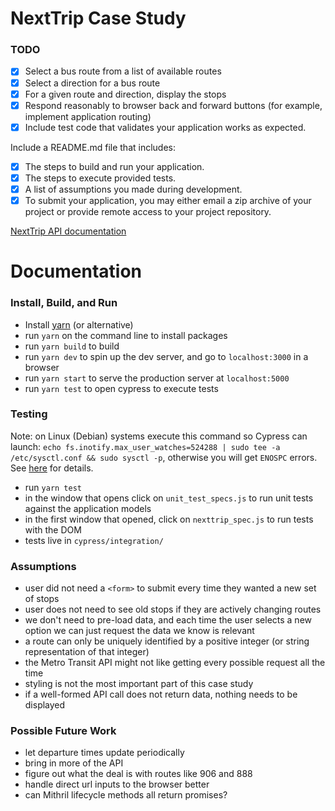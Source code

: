 # NextTrip Case Study

### TODO

- [x] Select a bus route from a list of available routes
- [x] Select a direction for a bus route
- [x] For a given route and direction, display the stops
- [x] Respond reasonably to browser back and forward buttons (for
      example, implement application
      routing)
- [x] Include test code that validates your application works as expected.

Include a README.md file that includes:

- [x] The steps to build and run your application.
- [x] The steps to execute provided tests.
- [x] A list of assumptions you made during development.
- [x] To submit your application, you may either email a zip archive of your project or provide remote
      access to your project repository.

[NextTrip API documentation](http://svc.metrotransit.org/)

# Documentation

### Install, Build, and Run

- Install [yarn](https://yarnpkg.com/en/docs/install) (or alternative)
- run `yarn` on the command line to install packages
- run `yarn build` to build
- run `yarn dev` to spin up the dev server, and go to `localhost:3000` in a browser
- run `yarn start` to serve the production server at `localhost:5000`
- run `yarn test` to open cypress to execute tests

### Testing

Note: on Linux (Debian) systems execute this command so Cypress can launch:
`echo fs.inotify.max_user_watches=524288 | sudo tee -a /etc/sysctl.conf && sudo sysctl -p`, otherwise you will get `ENOSPC` errors. See [here](https://stackoverflow.com/questions/22475849/node-js-what-is-enospc-error-and-how-to-solve) for details.

- run `yarn test`
- in the window that opens click on `unit_test_specs.js` to run unit tests against the application models
- in the first window that opened, click on `nexttrip_spec.js` to run tests with the DOM
- tests live in `cypress/integration/`

### Assumptions

- user did not need a `<form>` to submit every time they wanted a new set of stops
- user does not need to see old stops if they are actively changing routes
- we don't need to pre-load data, and each time the user selects a new option we can just request the data we know is relevant
- a route can only be uniquely identified by a positive integer (or string representation of that integer)
- the Metro Transit API might not like getting every possible request all the time
- styling is not the most important part of this case study
- if a well-formed API call does not return data, nothing needs to be displayed

### Possible Future Work

- let departure times update periodically
- bring in more of the API
- figure out what the deal is with routes like 906 and 888
- handle direct url inputs to the browser better
- can Mithril lifecycle methods all return promises?
